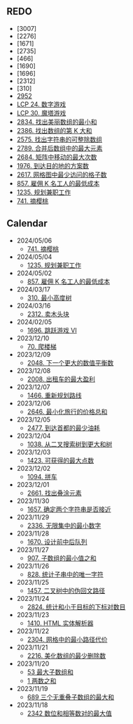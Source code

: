 ## REDO

- [3007]
- [2276]
- [1671]
- [2735]
- [466]
- [1690]
- [1696]
- [2312]
- [310]
- [2952](2952/readme.md)
- [LCP 24. 数字游戏](https://leetcode.cn/problems/5TxKeK/)
- [LCP 30. 魔塔游戏](https://leetcode.cn/problems/p0NxJO/)
- [2834. 找出美丽数组的最小和](2834/readme.md)
- [2386. 找出数组的第 K 大和](2386/readme.md)
- [2575. 找出字符串的可整除数组](2575/readme.md)
- [2789. 合并后数组中的最大元素](2789/readme.md)
- [2684. 矩阵中移动的最大次数](2684/readme.md)
- [1976. 到达目的地的方案数](1976/readme.md)
- [2617. 网格图中最少访问的格子数](2617/readme.md)
- [857. 雇佣 K 名工人的最低成本](857/readme.md)
- [1235. 规划兼职工作](1235/readme.md)
- [741. 摘樱桃](741/readme.md)

## Calendar

- 2024/05/06
  - [741. 摘樱桃](741/readme.md)
- 2024/05/04
  - [1235. 规划兼职工作](1235/readme.md)
- 2024/05/02
  - [857. 雇佣 K 名工人的最低成本](857/readme.md)
- 2024/03/17
  - [310. 最小高度树](310/readme.md)
- 2024/03/16
  - [2312. 卖木头块](2312/readme.md)
- 2024/02/05
  - [1696. 跳跃游戏 VI](1696/readme.md)
- 2023/12/10
  - [70. 爬楼梯](70/readme.md)
- 2023/12/09
  - [2048. 下一个更大的数值平衡数](2048/readme.md)
- 2023/12/08
  - [2008. 出租车的最大盈利](2008/readme.md)
- 2023/12/07
  - [1466. 重新规划路线](1466/readme.md)
- 2023/12/06
  - [2646. 最小化旅行的价格总和](2646/readme.md)
- 2023/12/05
  - [2477. 到达首都的最少油耗](2477/readme.md)
- 2023/12/04
  - [1038. 从二叉搜索树到更大和树](1038/readme.md)
- 2023/12/03
  - [1423. 可获得的最大点数](1423/readme.md)
- 2023/12/02
  - [1094. 拼车](1094/readme.md)
- 2023/12/01
  - [2661. 找出叠涂元素](2661/readme.md)
- 2023/11/30
  - [1657. 确定两个字符串是否接近](1657/readme.md)
- 2023/11/29
  - [2336. 无限集中的最小数字](2336/readme.md)
- 2023/11/28
  - [1670. 设计前中后队列](TODO)
- 2023/11/27
  - [907. 子数组的最小值之和](907/readme.md)
- 2023/11/26
  - [828. 统计子串中的唯一字符](828/readme.md)
- 2023/11/25
  - [1457. 二叉树中的伪回文路径](1457/readme.md)
- 2023/11/24
  - [2824. 统计和小于目标的下标对数目](2824/readme.md)
- 2023/11/23
  - [1410. HTML 实体解析器](1410/readme.md)
- 2023/11/22
  - [2304. 网格中的最小路径代价](2304/readme.md)
- 2023/11/21
  - [2216. 美化数组的最少删除数](2216/readme.md)
- 2023/11/20
  - [53 最大子数组和](53/readme.md)
  - [1 两数之和](1/readme.md)
- 2023/11/19
  - [689 三个无重叠子数组的最大和](689/readme.md)
- 2023/11/18
  - [2342 数位和相等数对的最大值](2342/readme.md)
